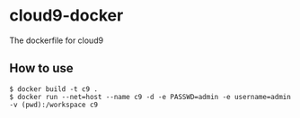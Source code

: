 cloud9-docker
===========

The dockerfile for cloud9

How to use
----------

```
$ docker build -t c9 .
$ docker run --net=host --name c9 -d -e PASSWD=admin -e username=admin -v (pwd):/workspace c9
```

